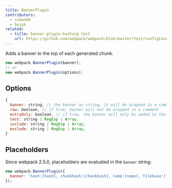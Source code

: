 ```yaml
---
title: BannerPlugin
contributors:
  - simon04
  - byzyk
related:
  - title: banner-plugin-hashing test
    url: https://github.com/webpack/webpack/blob/master/test/configCases/plugins/banner-plugin-hashing/webpack.config.js
---
```


Adds a banner to the top of each generated chunk.

```javascript
new webpack.BannerPlugin(banner);
// or
new webpack.BannerPlugin(options);
```


## Options

<!-- eslint-skip -->

```js
{
  banner: string, // the banner as string, it will be wrapped in a comment
  raw: boolean, // if true, banner will not be wrapped in a comment
  entryOnly: boolean, // if true, the banner will only be added to the entry chunks
  test: string | RegExp | Array,
  include: string | RegExp | Array,
  exclude: string | RegExp | Array,
}
```


## Placeholders

Since webpack 2.5.0, placeholders are evaluated in the `banner` string:

```javascript
new webpack.BannerPlugin({
  banner: 'hash:[hash], chunkhash:[chunkhash], name:[name], filebase:[filebase], query:[query], file:[file]'
});
```
